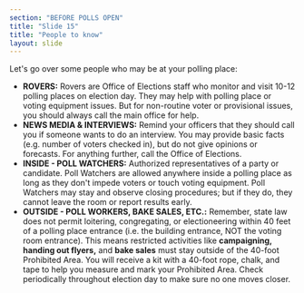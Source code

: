 ```yaml
---
section: "BEFORE POLLS OPEN"
title: "Slide 15"
title: "People to know"
layout: slide
---
```


Let's go over some people who may be at your polling place:

- **ROVERS:** Rovers are Office of Elections staff who monitor and visit 10-12 polling places on election day. They may help with polling place or voting equipment issues. But for non-routine voter or provisional issues, you should always call the main office for help.
- **NEWS MEDIA & INTERVIEWS:** Remind your officers that they should call you if someone wants to do an interview. You may provide basic facts (e.g. number of voters checked in), but do not give opinions or forecasts. For anything further, call the Office of Elections.
- **INSIDE - POLL WATCHERS:** Authorized representatives of a party or candidate. Poll Watchers are allowed anywhere inside a polling place as long as they don't impede voters or touch voting equipment. Poll Watchers may stay and observe closing procedures; but if they do, they cannot leave the room or report results early.
- **OUTSIDE - POLL WORKERS, BAKE SALES, ETC.:** Remember, state law does not permit loitering, congregating, or electioneering within 40 feet of a polling place entrance (i.e. the building entrance, NOT the voting room entrance). This means restricted activities like **campaigning, handing out flyers,** and **bake sales** must stay outside of the 40-foot Prohibited Area. You will receive a kit with a 40-foot rope, chalk, and tape to help you measure and mark your Prohibited Area. Check periodically throughout election day to make sure no one moves closer.



